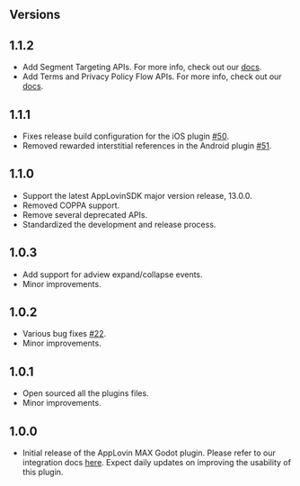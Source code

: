 ## Versions

## 1.1.2
* Add Segment Targeting APIs. For more info, check out our [docs](https://developers.applovin.com/en/max/godot/overview/data-and-keyword-passing/).
* Add Terms and Privacy Policy Flow APIs. For more info, check out our [docs](https://developers.applovin.com/en/max/godot/overview/terms-and-privacy-policy-flow/).

## 1.1.1
* Fixes release build configuration for the iOS plugin [#50](https://github.com/AppLovin/AppLovin-MAX-Godot/pull/50).
* Removed rewarded interstitial references in the Android plugin [#51](https://github.com/AppLovin/AppLovin-MAX-Godot/pull/51).

## 1.1.0
* Support the latest AppLovinSDK major version release, 13.0.0.
* Removed COPPA support.
* Remove several deprecated APIs.
* Standardized the development and release process.

## 1.0.3
* Add support for adview expand/collapse events.
* Minor improvements.

## 1.0.2
* Various bug fixes [#22](https://github.com/AppLovin/AppLovin-MAX-Godot/pull/22).
* Minor improvements.

## 1.0.1
* Open sourced all the plugins files.
* Minor improvements.

## 1.0.0
* Initial release of the AppLovin MAX Godot plugin. Please refer to our integration docs [here](https://dash.applovin.com/documentation/mediation/godot/getting-started/integration). Expect daily updates on improving the usability of this plugin.
